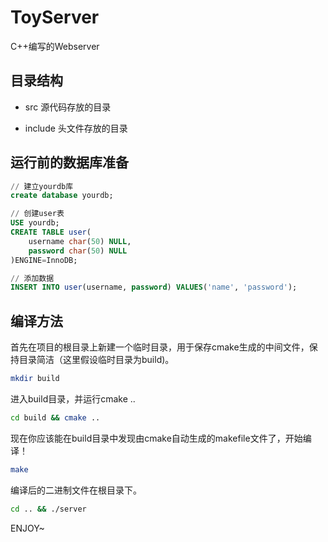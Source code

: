 # ToyServer

C++编写的Webserver

## 目录结构

- src 源代码存放的目录

- include 头文件存放的目录

## 运行前的数据库准备

```sql
// 建立yourdb库
create database yourdb;

// 创建user表
USE yourdb;
CREATE TABLE user(
    username char(50) NULL,
    password char(50) NULL
)ENGINE=InnoDB;

// 添加数据
INSERT INTO user(username, password) VALUES('name', 'password');
```



## 编译方法

首先在项目的根目录上新建一个临时目录，用于保存cmake生成的中间文件，保持目录简洁（这里假设临时目录为build)。

```bash
mkdir build
```

进入build目录，并运行cmake ..

```bash
cd build && cmake ..
```

现在你应该能在build目录中发现由cmake自动生成的makefile文件了，开始编译！

```bash
make
```

编译后的二进制文件在根目录下。

```bash
cd .. && ./server
```

ENJOY~
